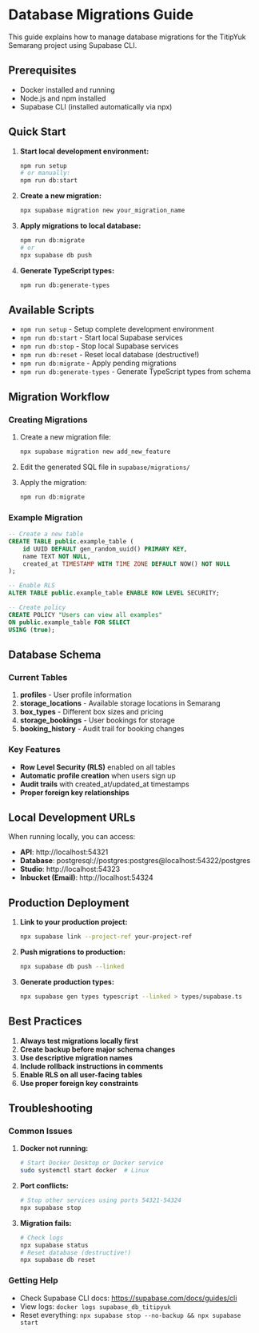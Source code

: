 # Database Migrations Guide

This guide explains how to manage database migrations for the TitipYuk Semarang project using Supabase CLI.

## Prerequisites

- Docker installed and running
- Node.js and npm installed
- Supabase CLI (installed automatically via npx)

## Quick Start

1. **Start local development environment:**
   ```bash
   npm run setup
   # or manually:
   npm run db:start
   ```

2. **Create a new migration:**
   ```bash
   npx supabase migration new your_migration_name
   ```

3. **Apply migrations to local database:**
   ```bash
   npm run db:migrate
   # or
   npx supabase db push
   ```

4. **Generate TypeScript types:**
   ```bash
   npm run db:generate-types
   ```

## Available Scripts

- `npm run setup` - Setup complete development environment
- `npm run db:start` - Start local Supabase services
- `npm run db:stop` - Stop local Supabase services
- `npm run db:reset` - Reset local database (destructive!)
- `npm run db:migrate` - Apply pending migrations
- `npm run db:generate-types` - Generate TypeScript types from schema

## Migration Workflow

### Creating Migrations

1. Create a new migration file:
   ```bash
   npx supabase migration new add_new_feature
   ```

2. Edit the generated SQL file in `supabase/migrations/`

3. Apply the migration:
   ```bash
   npm run db:migrate
   ```

### Example Migration

```sql
-- Create a new table
CREATE TABLE public.example_table (
    id UUID DEFAULT gen_random_uuid() PRIMARY KEY,
    name TEXT NOT NULL,
    created_at TIMESTAMP WITH TIME ZONE DEFAULT NOW() NOT NULL
);

-- Enable RLS
ALTER TABLE public.example_table ENABLE ROW LEVEL SECURITY;

-- Create policy
CREATE POLICY "Users can view all examples" 
ON public.example_table FOR SELECT 
USING (true);
```

## Database Schema

### Current Tables

1. **profiles** - User profile information
2. **storage_locations** - Available storage locations in Semarang
3. **box_types** - Different box sizes and pricing
4. **storage_bookings** - User bookings for storage
5. **booking_history** - Audit trail for booking changes

### Key Features

- **Row Level Security (RLS)** enabled on all tables
- **Automatic profile creation** when users sign up
- **Audit trails** with created_at/updated_at timestamps
- **Proper foreign key relationships**

## Local Development URLs

When running locally, you can access:

- **API**: http://localhost:54321
- **Database**: postgresql://postgres:postgres@localhost:54322/postgres
- **Studio**: http://localhost:54323
- **Inbucket (Email)**: http://localhost:54324

## Production Deployment

1. **Link to your production project:**
   ```bash
   npx supabase link --project-ref your-project-ref
   ```

2. **Push migrations to production:**
   ```bash
   npx supabase db push --linked
   ```

3. **Generate production types:**
   ```bash
   npx supabase gen types typescript --linked > types/supabase.ts
   ```

## Best Practices

1. **Always test migrations locally first**
2. **Create backup before major schema changes**
3. **Use descriptive migration names**
4. **Include rollback instructions in comments**
5. **Enable RLS on all user-facing tables**
6. **Use proper foreign key constraints**

## Troubleshooting

### Common Issues

1. **Docker not running:**
   ```bash
   # Start Docker Desktop or Docker service
   sudo systemctl start docker  # Linux
   ```

2. **Port conflicts:**
   ```bash
   # Stop other services using ports 54321-54324
   npx supabase stop
   ```

3. **Migration fails:**
   ```bash
   # Check logs
   npx supabase status
   # Reset database (destructive!)
   npx supabase db reset
   ```

### Getting Help

- Check Supabase CLI docs: https://supabase.com/docs/guides/cli
- View logs: `docker logs supabase_db_titipyuk`
- Reset everything: `npx supabase stop --no-backup && npx supabase start`
